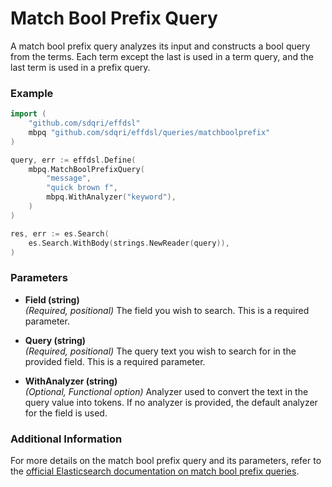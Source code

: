 # Match Bool Prefix Query

A match bool prefix query analyzes its input and constructs a bool query from the terms. Each term except the last is used in a term query, and the last term is used in a prefix query.

### Example

```go
import (
	"github.com/sdqri/effdsl"
	mbpq "github.com/sdqri/effdsl/queries/matchboolprefix"
)

query, err := effdsl.Define(
    mbpq.MatchBoolPrefixQuery(
        "message",
        "quick brown f",
        mbpq.WithAnalyzer("keyword"),
    )
)

res, err := es.Search(
    es.Search.WithBody(strings.NewReader(query)),
)
```

### Parameters

*   **Field (string)**  
    _(Required, positional)_ The field you wish to search. This is a required parameter.

*   **Query (string)**  
    _(Required, positional)_ The query text you wish to search for in the provided field. This is a required parameter.

*   **WithAnalyzer (string)**  
    _(Optional, Functional option)_ Analyzer used to convert the text in the query value into tokens. If no analyzer is provided, the default analyzer for the field is used.

### Additional Information

For more details on the match bool prefix query and its parameters, refer to the [official Elasticsearch documentation on match bool prefix queries](https://www.elastic.co/guide/en/elasticsearch/reference/current/query-dsl-match-bool-prefix-query.html).

